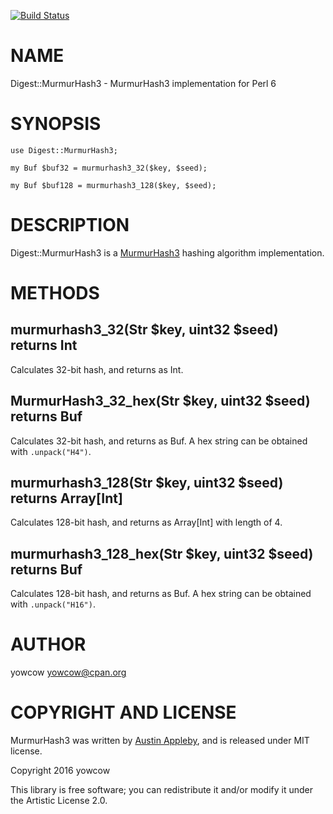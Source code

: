 [![Build Status](https://travis-ci.org/yowcow/p6-Digest-MurmurHash3.svg?branch=master)](https://travis-ci.org/yowcow/p6-Digest-MurmurHash3)

NAME
====

Digest::MurmurHash3 - MurmurHash3 implementation for Perl 6

SYNOPSIS
========

    use Digest::MurmurHash3;

    my Buf $buf32 = murmurhash3_32($key, $seed);

    my Buf $buf128 = murmurhash3_128($key, $seed);

DESCRIPTION
===========

Digest::MurmurHash3 is a [MurmurHash3](https://github.com/aappleby/smhasher) hashing algorithm implementation.

METHODS
=======

murmurhash3_32(Str $key, uint32 $seed) returns Int
--------------------------------------------------

Calculates 32-bit hash, and returns as Int.

MurmurHash3_32_hex(Str $key, uint32 $seed) returns Buf
------------------------------------------------------

Calculates 32-bit hash, and returns as Buf. A hex string can be obtained with `.unpack("H4")`.

murmurhash3_128(Str $key, uint32 $seed) returns Array[Int]
----------------------------------------------------------

Calculates 128-bit hash, and returns as Array[Int] with length of 4.

murmurhash3_128_hex(Str $key, uint32 $seed) returns Buf
-------------------------------------------------------

Calculates 128-bit hash, and returns as Buf. A hex string can be obtained with `.unpack("H16")`.

AUTHOR
======

yowcow <yowcow@cpan.org>

COPYRIGHT AND LICENSE
=====================

MurmurHash3 was written by [Austin Appleby](https://github.com/aappleby), and is released under MIT license.

Copyright 2016 yowcow

This library is free software; you can redistribute it and/or modify it under the Artistic License 2.0.
